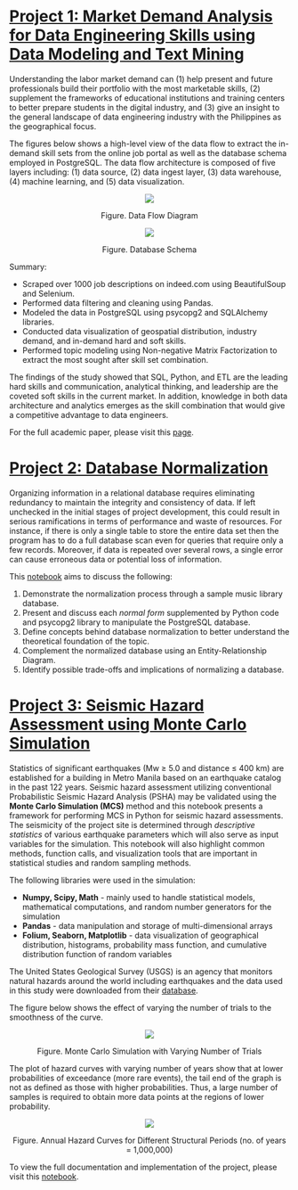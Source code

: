 # [Project 1: Market Demand Analysis for Data Engineering Skills using Data Modeling and Text Mining](https://github.com/cpmalenab/market_demand_analysis_for_DE_skills)

Understanding the labor market demand can (1) help present and future professionals build their portfolio with the most marketable skills, (2) supplement the frameworks of educational institutions and training centers to better prepare students in the digital industry, and (3) give an insight to the general landscape of data engineering industry with the Philippines as the geographical focus.

The figures below shows a high-level view of the data flow to extract the in-demand skill sets from the online job portal as well as the database schema employed in PostgreSQL. The data flow architecture is composed of five layers including: (1) data source, (2) data ingest layer, (3) data warehouse, (4) machine learning, and (5) data visualization.

<p align="center">
  <img src="https://github.com/cpmalenab/market_demand_analysis_for_DE_skills/blob/main/images/Data%20Flow%20Diagram.jpg">
</p>
<p align="center">Figure. Data Flow Diagram</p>

<p align="center">
  <img src="https://github.com/cpmalenab/market_demand_analysis_for_DE_skills/blob/main/images/database%20schema.png">
</p>
<p align="center">Figure. Database Schema</p>

Summary:
* Scraped over 1000 job descriptions on indeed.com using BeautifulSoup and Selenium.
* Performed data filtering and cleaning using Pandas. 
* Modeled the data in PostgreSQL using psycopg2 and SQLAlchemy libraries.
* Conducted data visualization of geospatial distribution, industry demand, and in-demand hard and soft skills.
* Performed topic modeling using Non-negative Matrix Factorization to extract the most sought after skill set combination.

The findings of the study showed that SQL, Python, and ETL are the leading hard skills and communication, analytical thinking, and leadership are the coveted soft skills in the current market. In addition, knowledge in both data architecture and analytics emerges as the skill combination that would give a competitive advantage to data engineers.

For the full academic paper, please visit this [page](https://github.com/cpmalenab/market_demand_analysis_for_DE_skills/blob/main/final%20paper/Market%20Demand%20Analysis%20for%20Data%20Engineering%20Skills%20using%20Data%20Modeling%20and%20Text%20Mining.pdf).

# [Project 2: Database Normalization](https://github.com/cpmalenab/database_normalization)

Organizing information in a relational database requires eliminating redundancy to maintain the integrity and consistency of data. If left unchecked in the initial stages of project development, this could result in serious ramifications in terms of performance and waste of resources. For instance, if there is only a single table to store the entire data set then the program has to do a full database scan even for queries that require only a few records. Moreover, if data is repeated over several rows, a single error can cause erroneous data or potential loss of information.

This [notebook](https://nbviewer.org/github/cpmalenab/database_normalization/blob/main/Creating%20Normalized%20Tables.ipynb) aims to discuss the following:

1. Demonstrate the normalization process through a sample music library database.
2. Present and discuss each *normal form* supplemented by Python code and psycopg2 library to manipulate the PostgreSQL database.
3. Define concepts behind database normalization to better understand the theoretical foundation of the topic.
4. Complement the normalized database using an Entity-Relationship Diagram.
5. Identify possible trade-offs and implications of normalizing a database.

# [Project 3: Seismic Hazard Assessment using Monte Carlo Simulation](https://github.com/cpmalenab/seismic_hazard_assessment)

Statistics of significant earthquakes (Mw ≥ 5.0 and distance ≤ 400 km) are established for a building in Metro Manila based on an earthquake catalog in the past 122 years. Seismic hazard assessment utilizing conventional Probabilistic Seismic Hazard Analysis (PSHA) may be validated using the **Monte Carlo Simulation (MCS)** method and this notebook presents a framework for performing MCS in Python for seismic hazard assessments. The seismicity of the project site is determined through *descriptive statistics* of various earthquake parameters which will also serve as input variables for the simulation. This notebook will also highlight common methods, function calls, and visualization tools that are important in statistical studies and random sampling methods.

The following libraries were used in the simulation:

* **Numpy, Scipy, Math** - mainly used to handle statistical models, mathematical computations, and random number generators for the simulation
* **Pandas** - data manipulation and storage of multi-dimensional arrays
* **Folium, Seaborn, Matplotlib** - data visualization of geographical distribution, histograms, probability mass function, and cumulative distribution function of random variables

The United States Geological Survey (USGS) is an agency that monitors natural hazards around the world including earthquakes and the data used in this study were downloaded from their [database](https://earthquake.usgs.gov/earthquakes/).

The figure below shows the effect of varying the number of trials to the smoothness of the curve.

<p align="center">
  <img src="https://github.com/cpmalenab/seismic_hazard_assessment/blob/main/images/simulation.PNG">
</p>
<p align="center">Figure. Monte Carlo Simulation with Varying Number of Trials</p>

The plot of hazard curves with varying number of years show that at lower probabilities of exceedance (more rare events), the tail end of the graph is not as defined as those with higher probabilities. Thus, a large number of samples is required to obtain more data points at the regions of lower probability.

<p align="center">
  <img src="https://github.com/cpmalenab/seismic_hazard_assessment/blob/main/images/annual%20hazard%20curves%20for%20different%20periods.PNG">
</p>

<p align="center">Figure. Annual Hazard Curves for Different Structural Periods (no. of years = 1,000,000)</p>

To view the full documentation and implementation of the project, please visit this [notebook](https://nbviewer.org/github/cpmalenab/seismic_hazard_assessment/blob/main/Seismic%20Hazard%20Assesment%20using%20Monte%20Carlo%20Simulation.ipynb).
